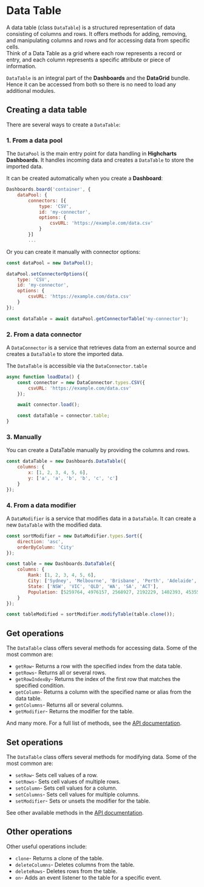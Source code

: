 # Data Table

A data table (class `DataTable`) is a structured representation of data consisting of columns and rows.
It offers methods for adding, removing, and manipulating columns and rows and for accessing data from specific cells.  
Think of a Data Table as a grid where each row represents a record or entry, and each column represents a specific attribute or piece of information.

`DataTable` is an integral part of the **Dashboards** and the **DataGrid** bundle. Hence it can be accessed from both so there is no need to load any additional modules.

## Creating a data table
There are several ways to create a `DataTable`:

### 1. From a data pool
The `DataPool` is the main entry point for data handling in **Highcharts Dashboards**. It handles incoming data and creates a `DataTable` to store the imported data.

It can be created automatically when you create a **Dashboard**:
```javascript
Dashboards.board('container', {
    dataPool: {
        connectors: [{
            type: 'CSV',
            id: 'my-connector',
            options: {
                csvURL: 'https://example.com/data.csv'
            }
        }]
        ...
```

Or you can create it manually with connector options:

```javascript
const dataPool = new DataPool();

dataPool.setConnectorOptions({
    type: 'CSV',
    id: 'my-connector',
    options: {
        csvURL: 'https://example.com/data.csv'
    }
});

const dataTable = await dataPool.getConnectorTable('my-connector');
```

### 2. From a data connector
A `DataConnector` is a service that retrieves data from an external source and creates a `DataTable` to store the imported data.

The `DataTable` is accessible via the `DataConnector.table`

```javascript
async function loadData() {
    const connector = new DataConnector.types.CSV({
        csvURL: 'https://example.com/data.csv'
    });

    await connector.load();

    const dataTable = connector.table;
}
```

### 3. Manually
You can create a DataTable manually by providing the columns and rows.

```javascript
const dataTable = new Dashboards.DataTable({
    columns: {
        x: [1, 2, 3, 4, 5, 6],
        y: ['a', 'a', 'b', 'b', 'c', 'c']
    }
});
```

### 4. From a data modifier
A `DataModifier` is a service that modifies data in a `DataTable`. It can create a new `DataTable` with the modified data.

```javascript
const sortModifier = new DataModifier.types.Sort({
    direction: 'asc',
    orderByColumn: 'City'
});

const table = new Dashboards.DataTable({
    columns: {
        Rank: [1, 2, 3, 4, 5, 6],
        City: ['Sydney', 'Melbourne', 'Brisbane', 'Perth', 'Adelaide', 'Canberra'],
        State: ['NSW', 'VIC', 'QLD', 'WA', 'SA', 'ACT'],
        Population: [5259764, 4976157, 2568927, 2192229, 1402393, 453558]
    }
});

const tableModified = sortModifier.modifyTable(table.clone());
```

## Get operations
The `DataTable` class offers several methods for accessing data. Some of the most common are:

- `getRow`- Returns a row with the specified index from the data table.
- `getRows`- Returns all or several rows.
- `getRowIndexBy`- Returns the index of the first row that matches the specified condition.
- `getColumn`- Returns a column with the specified name or alias from the data table.
- `getColumns`- Returns all or several columns.
- `getModifier`- Returns the modifier for the table.

And many more. For a full list of methods, see the [API documentation](https://api.highcharts.com/dashboards/#classes/Data_DataTable.DataTable-1).


## Set operations
The `DataTable` class offers several methods for modifying data. Some of the most common are:

- `setRow`- Sets cell values of a row.
- `setRows`- Sets cell values of multiple rows.
- `setColumn`- Sets cell values for a column.
- `setColumns`- Sets cell values for multiple columns.
- `setModifier`- Sets or unsets the modifier for the table.

See other available methods in the [API documentation](https://api.highcharts.com/dashboards/#classes/Data_DataTable.DataTable-1).

## Other operations
Other useful operations include:

- `clone`- Returns a clone of the table.
- `deleteColumns`- Deletes columns from the table.
- `deleteRows`- Deletes rows from the table.
- `on`- Adds an event listener to the table for a specific event.

